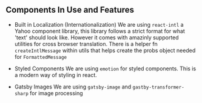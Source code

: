 ## Components In Use and Features


- Built in Localization (Internationalization)
We are using `react-intl` a Yahoo component library, this library follows a strict format for what
'text' should look like. However it comes with amazinly supported utilities for cross browser translation.
There is a helper fn `createIntlMessage` within utils that helps create the probs object needed for
`FormattedMessage`

- Styled Components
We are using `emotion` for styled components. This is a modern way of styling in react. 

- Gatsby Images
We are using `gatsby-image` and `gastby-transformer-sharp` for image processing 
